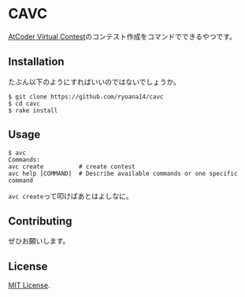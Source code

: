 # CAVC

[AtCoder Virtual Contest](https://not-522.appspot.com/)のコンテスト作成をコマンドでできるやつです。

## Installation

たぶん以下のようにすればいいのではないでしょうか。

```
$ git clone https://github.com/ryoana14/cavc
$ cd cavc
$ rake install
```

## Usage

```
$ avc
Commands:
avc create          # create contest
avc help [COMMAND]  # Describe available commands or one specific command
```

`avc create`って叩けばあとはよしなに。

## Contributing

ぜひお願いします。

## License

[MIT License](http://opensource.org/licenses/MIT).

